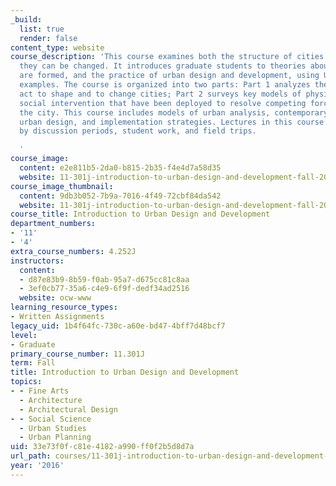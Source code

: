```yaml
---
_build:
  list: true
  render: false
content_type: website
course_description: 'This course examines both the structure of cities and the ways
  they can be changed. It introduces graduate students to theories about how cities
  are formed, and the practice of urban design and development, using U.S. and international
  examples. The course is organized into two parts: Part 1 analyzes the forces which
  act to shape and to change cities; Part 2 surveys key models of physical form and
  social intervention that have been deployed to resolve competing forces acting on
  the city. This course includes models of urban analysis, contemporary theories of
  urban design, and implementation strategies. Lectures in this course are supplemented
  by discussion periods, student work, and field trips.

  '
course_image:
  content: e2e811b5-2da0-b815-2b35-f4e4d7a58d35
  website: 11-301j-introduction-to-urban-design-and-development-fall-2016
course_image_thumbnail:
  content: 9db3b052-7b9a-7016-4f49-72cbf84da542
  website: 11-301j-introduction-to-urban-design-and-development-fall-2016
course_title: Introduction to Urban Design and Development
department_numbers:
- '11'
- '4'
extra_course_numbers: 4.252J
instructors:
  content:
  - d87e83b9-8b59-f0ab-95a7-d675cc81c8aa
  - 3ef0cb77-35a6-c4e9-6f9f-dedf34ad2516
  website: ocw-www
learning_resource_types:
- Written Assignments
legacy_uid: 1b4f64fc-730c-a60e-bd47-4bff7d48bcf7
level:
- Graduate
primary_course_number: 11.301J
term: Fall
title: Introduction to Urban Design and Development
topics:
- - Fine Arts
  - Architecture
  - Architectural Design
- - Social Science
  - Urban Studies
  - Urban Planning
uid: 33e73f0f-c81e-4182-a990-ff0f2b5d8d7a
url_path: courses/11-301j-introduction-to-urban-design-and-development-fall-2016
year: '2016'
---
```

